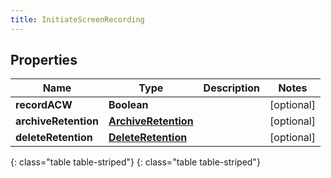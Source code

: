 ```yaml
---
title: InitiateScreenRecording
---
```


## Properties

| Name | Type | Description | Notes |
| ------------ | ------------- | ------------- | ------------- |
| **recordACW** | **Boolean** |  |  [optional] |
| **archiveRetention** | [**ArchiveRetention**](ArchiveRetention.html) |  |  [optional] |
| **deleteRetention** | [**DeleteRetention**](DeleteRetention.html) |  |  [optional] |
{: class="table table-striped"}
{: class="table table-striped"}


